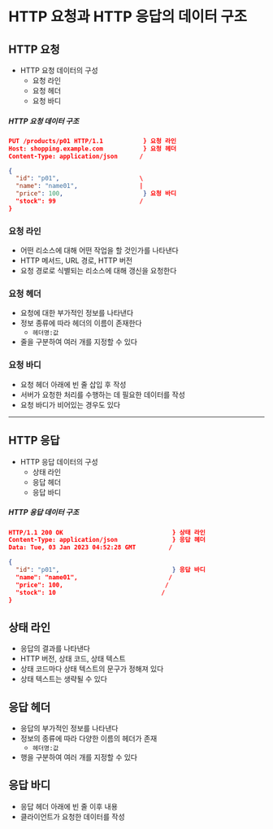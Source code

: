 # HTTP 요청과 HTTP 응답의 데이터 구조

## HTTP 요청
+ HTTP 요청 데이터의 구성
  + 요청 라인
  + 요청 헤더
  + 요청 바디

##### HTTP 요청 데이터 구조
```json
PUT /products/p01 HTTP/1.1           } 요청 라인
Host: shopping.example.com           } 요청 헤더
Content-Type: application/json      /

{
  "id": "p01",                      \
  "name": "name01",                 |
  "price": 100,                      } 요청 바디
  "stock": 99                       /
}
```

### 요청 라인
+ 어떤 리소스에 대해 어떤 작업을 할 것인가를 나타낸다
+ HTTP 메서드, URL 경로, HTTP 버전
+ 요청 경로로 식별되는 리소스에 대해 갱신을 요청한다

### 요청 헤더
+ 요청에 대한 부가적인 정보를 나타낸다
+ 정보 종류에 따라 헤더의 이름이 존재한다
  + `헤더명:값`
+ 줄을 구분하여 여러 개를 지정할 수 있다

### 요청 바디
+ 요청 헤더 아래에 빈 줄 삽입 후 작성
+ 서버가 요청한 처리를 수행하는 데 필요한 데이터를 작성
+ 요청 바디가 비어있는 경우도 있다

---

## HTTP 응답
+ HTTP 응답 데이터의 구성
  + 상태 라인
  + 응답 헤더
  + 응답 바디

##### HTTP 응답 데이터 구조
```json
HTTP/1.1 200 OK                              } 상태 라인
Content-Type: application/json               } 응답 헤더
Data: Tue, 03 Jan 2023 04:52:28 GMT         /

{
  "id": "p01",                               } 응답 바디
  "name": "name01",                         /
  "price": 100,                            /
  "stock": 10                             /
}
```

## 상태 라인
+ 응답의 결과를 나타낸다
+ HTTP 버전, 상태 코드, 상태 텍스트
+ 상태 코드마다 상태 텍스트의 문구가 정해져 있다
+ 상태 텍스트는 생략될 수 있다

## 응답 헤더
+ 응답의 부가적인 정보를 나타낸다
+ 정보의 종류에 따라 다양한 이름의 헤더가 존재
  + `헤더명:값`
+ 행을 구분하여 여러 개를 지정할 수 있다

## 응답 바디
+ 응답 헤더 아래에 빈 줄 이후 내용
+ 클라이언트가 요청한 데이터를 작성